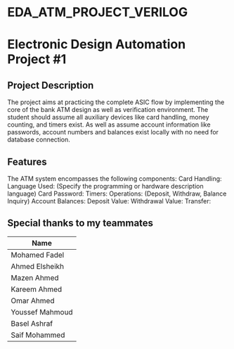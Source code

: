 # EDA_ATM_PROJECT_VERILOG 
# Electronic Design Automation Project #1 
## Project Description 
The project aims at practicing the complete ASIC flow by implementing the core of the bank
ATM design as well as verification environment.
The student should assume all auxiliary devices like card handling, money counting, and timers
exist. As well as assume account information like passwords, account numbers and balances
exist locally with no need for database connection. 
## Features 
The ATM system encompasses the following components:
Card Handling:
Language Used: (Specify the programming or hardware description language)
Card Password:
Timers:
Operations: (Deposit, Withdraw, Balance Inquiry)
Account Balances:
Deposit Value:
Withdrawal Value:
Transfer: 

## Special thanks to my teammates 
| Name           |
|----------------|
| Mohamed Fadel  |
| Ahmed Elsheikh |
| Mazen Ahmed    |
| Kareem Ahmed   |
| Omar Ahmed     |
| Youssef Mahmoud|
| Basel Ashraf   |
| Saif Mohammed  |
